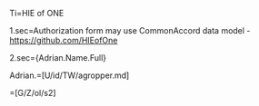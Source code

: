 Ti=HIE of ONE

1.sec=Authorization form may use CommonAccord data model - <a href="https://github.com/HIEofOne"> https://github.com/HIEofOne</a>

2.sec={Adrian.Name.Full}

Adrian.=[U/id/TW/agropper.md]

=[G/Z/ol/s2]

